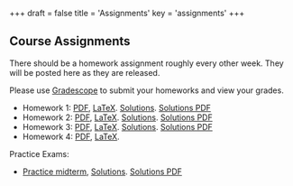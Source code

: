 +++
draft = false
title = 'Assignments'
key = 'assignments'
+++

## Course Assignments

There should be a homework assignment roughly every other week.  They will be posted here as they are released.

Please use [Gradescope](https://www.gradescope.com) to submit your homeworks and view your grades.

- Homework 1: [PDF](Homeworks/hw1.pdf), [LaTeX](Homeworks/hw1.tex). [Solutions](https://jhu.instructure.com/courses/104086/files?preview=15838248). [Solutions PDF](Homeworks/hw1_solutions.pdf)
- Homework 2: [PDF](Homeworks/hw2.pdf), [LaTeX](Homeworks/hw2.tex).  [Solutions](https://jhu.instructure.com/courses/104086/files?preview=15838821). [Solutions PDF](Homeworks/hw2_solutions.pdf)
- Homework 3: [PDF](Homeworks/hw3.pdf), [LaTeX](Homeworks/hw3.tex).  [Solutions](https://jhu.instructure.com/courses/104086/files?preview=15867758). [Solutions PDF](Homeworks/hw3_solutions.pdf)
- Homework 4: [PDF](Homeworks/hw4.pdf), [LaTeX](Homeworks/hw4.tex).  

Practice Exams:
- [Practice midterm](midterm-2024.pdf), [Solutions](https://jhu.instructure.com/courses/104086/files?preview=15838857). [Solutions PDF](midterm-2024_solutions.pdf)